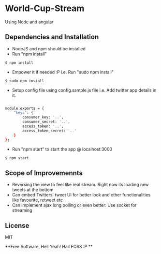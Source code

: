 # World-Cup-Stream
Using Node and angular

## Dependencies and Installation
- NodeJS and npm should be installed
- Run "npm install"
```sh
$ npm install
```
- Empower it if needed :P i.e. Run "sudo npm install"
```sh
$ sudo npm install
```

- Setup config file using config.sample.js file i.e. Add twitter app details in it. 

```sh

module.exports = {
    "keys": {
        consumer_key: '..',
        consumer_secret: '..',
        access_token: '..',
        access_token_secret: '..'
    }
};

```
- Run "npm start" to start the app @ localhost:3000
```sh
$ npm start
```



## Scope of Improvemennts
- Reversing the view to feel like real stream. Right now its loading new tweets at the bottom
- Can embed Twitters' tweet UI for better look and other functionalities like favourite, retweet etc
- Can implement ajax long polling or even better: Use socket for streaming


License
----

MIT


**Free Software, Hell Yeah! Hail FOSS :P **

